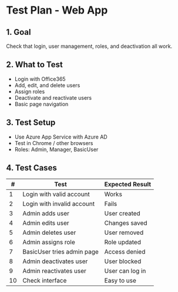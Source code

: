 # Test Plan - Web App

## 1. Goal
Check that login, user management, roles, and deactivation all work.

## 2. What to Test
- Login with Office365  
- Add, edit, and delete users  
- Assign roles  
- Deactivate and reactivate users  
- Basic page navigation

## 3. Test Setup
- Use Azure App Service with Azure AD  
- Test in Chrome / other browsers  
- Roles: Admin, Manager, BasicUser 

## 4. Test Cases
| # | Test | Expected Result |
|---|------|-----------------|
| 1 | Login with valid account | Works |
| 2 | Login with invalid account | Fails |
| 3 | Admin adds user | User created |
| 4 | Admin edits user | Changes saved |
| 5 | Admin deletes user | User removed |
| 6 | Admin assigns role | Role updated |
| 7 | BasicUser tries admin page | Access denied |
| 8 | Admin deactivates user | User blocked |
| 9 | Admin reactivates user | User can log in |
| 10 | Check interface | Easy to use |

